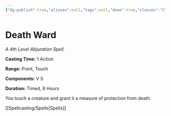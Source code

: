 ```yaml
---
{"dg-publish":true,"aliases":null,"tags":null,"done":true,"classes":"Cleric, Paladin, Artificer,","spellLevel":4,"school":"Abjuration","source":"PHB","permalink":"/spells/death-ward/","dgHomeLink":false,"dgPassFrontmatter":true}
---
```


# Death Ward
*A 4th Level Abjuration Spell.*

**Casting Time:** 1 Action

**Range:** Point, Touch

**Components:** V S 

**Duration:** Timed, 8 Hours

You touch a creature and grant it a measure of protection from death.

[[Spellcasting/Spells|Spells]]